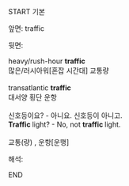 START
기본

앞면:
traffic


뒷면:
<div>heavy/rush-hour <b>traffic </b></div><div>많은/러시아워[혼잡 시간대] 교통량</div><div><br></div><div><div>transatlantic <b>traffic </b></div><div>대서양 횡단 운항</div></div><div><br></div><div><div><div>신호등이요? - 아니요. 신호등이 아니고.</div></div><div><div><b>Traffic </b>light? - No, not <b>traffic </b>light.</div></div></div><div><br></div><div>교통(량) , 운항[운행]</div>


해석:
<!--ID: 1746614454864-->
END